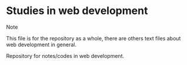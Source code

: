 # Studies in web development

> [!NOTE]
> This file is for the repository as a whole, there are others text files about web development in general.

Repository for notes/codes in web development.
